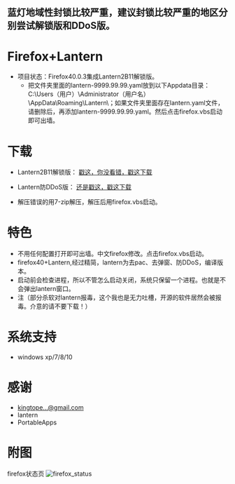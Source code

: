 ## 蓝灯地域性封锁比较严重，建议封锁比较严重的地区分别尝试解锁版和DDoS版。

Firefox+Lantern
=================
* 项目状态：Firefox40.0.3集成Lantern2B11解锁版。
  - 把文件夹里面的lantern-9999.99.99.yaml放到以下Appdata目录：C:\Users（用户）\Administrator（用户名）\AppData\Roaming\Lantern\；如果文件夹里面存在lantern.yaml文件，请删除后，再添加lantern-9999.99.99.yaml。然后点击firefox.vbs启动即可出墙。

下载
=======
* Lantern2B11解锁版：  [戳这，你没看错，戳这下载](https://github.com/yeahwu/firefox/archive/master.zip)
  
* Lantern防DDoS版：  [还是戳这，戳这下载](https://github.com/yeahwu/wu/releases/download/Firefox/Firefox.DDoS.zip) 

* 解压错误的用7-zip解压，解压后用firefox.vbs启动。

特色
=======
* 不用任何配置打开即可出墙。中文firefox修改。点击firefox.vbs启动。
* firefox40+Lantern,经过精简，lantern为去pac、去弹窗、防DDoS，编译版本。
* 启动前会检查进程，所以不管怎么启动关闭，系统只保留一个进程。也就是不会弹出lantern窗口。
* 注（部分杀软对lantern报毒，这个我也是无力吐槽，开源的软件居然会被报毒。介意的请不要下载！）

系统支持
=======
*  windows xp/7/8/10

感谢
====
* kingtope...@gmail.com
* lantern
* PortableApps

附图
=====
firefox状态页
![firefox_status](https://github.com/yeahwu/wu/blob/master/firefox8.JPG?raw=true)
